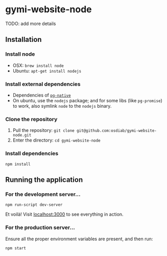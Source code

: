 # gymi-website-node

TODO: add more details

## Installation

### Install node

* OSX: `brew install node`
* Ubuntu: `apt-get install nodejs`

### Install external dependencies

* Dependencies of [`pg-native`](https://github.com/brianc/node-pg-native)
* On ubuntu, use the `nodejs` package; and for some libs (like `pg-promise`) to work, also symlink
    `node` to the `nodejs` binary.

### Clone the repository

1. Pull the repository: `git clone git@github.com:osdiab/gymi-website-node.git`
1. Enter the directory: `cd gymi-website-node`

### Install dependencies

```
npm install
```

## Running the application

### For the development server...

```
npm run-script dev-server
```

Et voilà! Visit [localhost:3000](http://localhost:3000) to see everything in action.

### For the production server...

Ensure all the proper environment variables are present, and then run:

```
npm start
```
